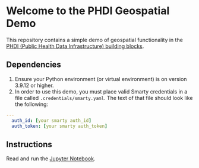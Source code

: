 # Welcome to the PHDI Geospatial Demo

This repository contains a simple demo of geospatial functionality in the [PHDI (Public Health Data Infrastructure) building blocks](https://github.com/CDCgov/phdi).

## Dependencies
1) Ensure your Python environment (or virtual environment) is on version 3.9.12 or higher.
2) In order to use this demo, you must place valid Smarty credentials in a file called `.credentials/smarty.yaml`.
The text of that file should look like the following:
```yaml
---
  auth_id: [your smarty auth_id]
  auth_token: [your smarty auth_token]
```

## Instructions
Read and run the [Jupyter Notebook](demo-geospatial.ipynb).